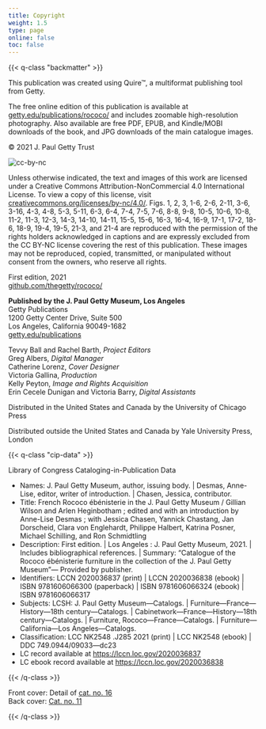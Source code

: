 ```yaml
---
title: Copyright
weight: 1.5
type: page
online: false
toc: false
---
```


{{< q-class "backmatter" >}}

This publication was created using Quire™, a multiformat publishing tool from Getty.

The free online edition of this publication is available at <span class="url-string">[getty.edu/publications/rococo/](http://getty.edu/publications/rococo/)</span> and includes zoomable high-resolution photography. Also available are free PDF, EPUB, and Kindle/MOBI downloads of the book, and JPG downloads of the main catalogue images.

© 2021 J. Paul Getty Trust

![cc-by-nc](/img/cc-by-nc--black.png)

Unless otherwise indicated, the text and images of this work are licensed under a Creative Commons Attribution-NonCommercial 4.0 International License. To view a copy of this license, visit [creativecommons.org/licenses/by-nc/4.0/](https://creativecommons.org/licenses/by-nc/4.0/). Figs. 1, 2, 3, 1-6, 2-6, 2-11, 3-6, 3-16, 4-3, 4-8, 5-3, 5-11, 6-3, 6-4, 7-4, 7-5, 7-6, 8-8, 9-8, 10-5, 10-6, 10-8, 11-2, 11-3, 12-3, 14-3, 14-10, 14-11, 15-5, 15-6, 16-3, 16-4, 16-9, 17-1, 17-2, 18-6, 18-9, 19-4, 19-5, 21-3, and 21-4 are reproduced with the permission of the rights holders acknowledged in captions and are expressly excluded from the CC BY-NC license covering the rest of this publication. These images may not be reproduced, copied, transmitted, or manipulated without consent from the owners, who reserve all rights.

First edition, 2021<br />
[github.com/thegetty/rococo/](https://github.com/thegetty/rococo/)

**Published by the J. Paul Getty Museum, Los Angeles**<br />
Getty Publications<br />
1200 Getty Center Drive, Suite 500<br />
Los Angeles, California 90049-1682<br />
[getty.edu/publications](http://www.getty.edu/publications/)<br />

Tevvy Ball and Rachel Barth, *Project Editors*<br />
Greg Albers, *Digital Manager*<br />
Catherine Lorenz, *Cover Designer*<br />
Victoria Gallina, *Production*<br />
Kelly Peyton, *Image and Rights Acquisition*<br />
Erin Cecele Dunigan and Victoria Barry, *Digital Assistants*<br />

Distributed in the United States and Canada by the University of Chicago Press

Distributed outside the United States and Canada by Yale University Press, London

{{< q-class "cip-data" >}}

Library of Congress Cataloging-in-Publication Data

- Names: J. Paul Getty Museum, author, issuing body. | Desmas, Anne-Lise,
   editor, writer of introduction. | Chasen, Jessica, contributor.
- Title: French Rococo ébénisterie in the J. Paul Getty Museum / Gillian
   Wilson and Arlen Heginbotham ; edited and with an introduction by
   Anne-Lise Desmas ; with Jessica Chasen, Yannick Chastang, Jan Dorscheid,
    Clara von Englehardt, Philippe Halbert, Katrina Posner, Michael
   Schilling, and Ron Schmidtling
- Description: First edition. | Los Angeles : J. Paul Getty Museum, 2021. |
   Includes bibliographical references. | Summary: “Catalogue of the Rococo
   ébénisterie furniture in the collection of the J. Paul Getty Museum”—
   Provided by publisher.
- Identifiers: LCCN 2020036837 (print) | LCCN 2020036838 (ebook) | ISBN
   9781606066300 (paperback) | ISBN 9781606066324 (ebook) | ISBN
   9781606066317
- Subjects: LCSH: J. Paul Getty Museum—Catalogs. |
   Furniture—France—History—18th century—Catalogs. |
   Cabinetwork—France—History—18th century—Catalogs. | Furniture,
   Rococo—France—Catalogs. | Furniture—California—Los
   Angeles—Catalogs.
- Classification: LCC NK2548 .J285 2021  (print) | LCC NK2548  (ebook) | DDC
   749.0944/09033—dc23
- LC record available at https://lccn.loc.gov/2020036837
- LC ebook record available at https://lccn.loc.gov/2020036838


{{< /q-class >}}

Front cover: Detail of [cat. no. 16](/catalogue/16/)<br />
Back cover: [Cat. no. 11](/catalogue/11/)

{{< /q-class >}}
